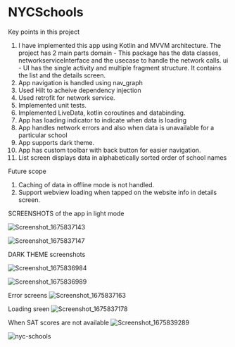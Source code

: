 # NYCSchools

Key points in this project
1. I have implemented this app using Kotlin and MVVM architecture. The project has 2 main parts 
  domain - This package has the data classes, networkserviceInterface and the usecase to handle the network calls.
  ui - UI has the single activity and multiple fragment structure. It contains the list and the details screen.
2. App navigation is handled using nav_graph
3. Used Hilt to acheive dependency injection
4. Used retrofit for network service.
5. Implemented unit tests.
6. Implemented LiveData, kotlin coroutines and databinding.
7. App has loading indicator to indicate when data is loading
8. App handles network errors and also when data is unavailable for a particular school
9. App supports dark theme.
10. App has custom toolbar with back button for easier navigation.
11. List screen displays data in alphabetically sorted order of school names


Future scope
1. Caching of data in offline mode is not handled.
2. Support webview loading when tapped on the website info in details screen.


SCREENSHOTS of the app in light mode

![Screenshot_1675837143](https://user-images.githubusercontent.com/14352106/217450608-030f74c9-10c7-4985-a61a-97f51f8bda11.png)

![Screenshot_1675837147](https://user-images.githubusercontent.com/14352106/217450624-f2410ca3-46c6-48ef-8c08-b1db709816ab.png)


DARK THEME screenshots

![Screenshot_1675836984](https://user-images.githubusercontent.com/14352106/217450649-0d66bd40-9ed5-4e41-9dce-6384058a8539.png)

![Screenshot_1675836989](https://user-images.githubusercontent.com/14352106/217450680-2c8c8647-1173-44c7-982f-b65703a7dfb4.png)

Error screens
![Screenshot_1675837163](https://user-images.githubusercontent.com/14352106/217455986-b9375d15-729a-4fff-98e7-fed7810103c2.png)

Loading sreen
![Screenshot_1675837178](https://user-images.githubusercontent.com/14352106/217456185-8ec00153-bd46-456b-9858-66d757d684cd.png)

When SAT scores are not available
![Screenshot_1675839289](https://user-images.githubusercontent.com/14352106/217456389-b94ceb2d-4897-4462-8647-3dbea843b29e.png)



![nyc-schools](https://user-images.githubusercontent.com/14352106/217455193-eb98eaad-4f64-40ee-8d6c-3e89ae0eec05.gif)



